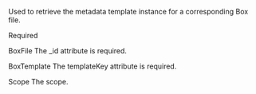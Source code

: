 Used to retrieve the metadata template instance for a corresponding Box file.

Required

BoxFile
The _id attribute is required.

BoxTemplate
The templateKey attribute is required.

Scope
The scope.